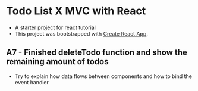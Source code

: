 # Todo List X MVC with React

- A starter project for react tutorial
- This project was bootstrapped with [Create React App](https://github.com/facebook/create-react-app).

## A7 - Finished deleteTodo function and show the remaining amount of todos

- Try to explain how data flows between components and how to bind the event handler  